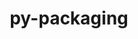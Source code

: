 ---
title: "py-packaging"
layout: cache
categories: [package, v0.23.0]
meta: {"versions": ["24.1"], "compilers": ["apple-clang@=15.0.0", "cce@=15.0.1", "gcc@=10.2.1", "gcc@=11.1.0", "gcc@=11.4.0", "gcc@=12.3.0", "gcc@=13.2.0", "gcc@=7.3.1", "gcc@=7.5.0", "gcc@=9.4.0", "oneapi@=2024.2.1"], "oss": ["amzn2", "centos7", "rhel8", "ubuntu18.04", "ubuntu20.04", "ubuntu22.04", "ubuntu24.04", "ventura"], "platforms": ["darwin", "linux"], "targets": ["aarch64", "neoverse_n1", "neoverse_v1", "neoverse_v2", "ppc64le", "x86_64_v3", "zen4"], "stacks": ["aws-isc", "aws-isc-aarch64", "data-vis-sdk", "developer-tools-manylinux2014", "e4s", "e4s-cray-rhel", "e4s-neoverse-v2", "e4s-neoverse_v1", "e4s-oneapi", "e4s-power", "e4s-rocm-external", "ml-darwin-aarch64-mps", "ml-linux-aarch64-cpu", "ml-linux-aarch64-cuda", "ml-linux-x86_64-cpu", "ml-linux-x86_64-cuda", "ml-linux-x86_64-rocm", "radiuss", "root", "tutorial"], "num_specs": 30, "num_specs_by_stack": {"root": 30, "ml-darwin-aarch64-mps": 2, "aws-isc-aarch64": 2, "aws-isc": 1, "developer-tools-manylinux2014": 1, "e4s-cray-rhel": 2, "radiuss": 2, "e4s-power": 2, "data-vis-sdk": 2, "e4s-neoverse_v1": 3, "e4s-neoverse-v2": 1, "e4s-rocm-external": 1, "e4s": 4, "tutorial": 1, "e4s-oneapi": 3, "ml-linux-aarch64-cpu": 2, "ml-linux-aarch64-cuda": 2, "ml-linux-x86_64-rocm": 2, "ml-linux-x86_64-cuda": 2, "ml-linux-x86_64-cpu": 2}}
spec_details: [{"hash": "dy362g2bowyhrz55ft6nelyroo4mrh3m", "compiler": "apple-clang@=15.0.0", "versions": ["24.1"], "os": "ventura", "platform": "darwin", "target": "aarch64", "variants": ["build_system=python_pip"], "stacks": ["root", "ml-darwin-aarch64-mps"], "size": "-", "tarball": "https://binaries.spack.io/v0.23.0/build_cache/darwin-ventura-aarch64/apple-clang-15.0.0/py-packaging-24.1/darwin-ventura-aarch64-apple-clang-15.0.0-py-packaging-24.1-dy362g2bowyhrz55ft6nelyroo4mrh3m.spack"}, {"hash": "uky3h2ysrgoqkyttzg4zssq3mqnjhqin", "compiler": "apple-clang@=15.0.0", "versions": ["24.1"], "os": "ventura", "platform": "darwin", "target": "aarch64", "variants": ["build_system=python_pip"], "stacks": ["root", "ml-darwin-aarch64-mps"], "size": "-", "tarball": "https://binaries.spack.io/v0.23.0/build_cache/darwin-ventura-aarch64/apple-clang-15.0.0/py-packaging-24.1/darwin-ventura-aarch64-apple-clang-15.0.0-py-packaging-24.1-uky3h2ysrgoqkyttzg4zssq3mqnjhqin.spack"}, {"hash": "jb65xa6s4wtcxqcl6erfcszvve77nug4", "compiler": "gcc@=7.3.1", "versions": ["24.1"], "os": "amzn2", "platform": "linux", "target": "aarch64", "variants": ["build_system=python_pip"], "stacks": ["root", "aws-isc-aarch64"], "size": "-", "tarball": "https://binaries.spack.io/v0.23.0/build_cache/linux-amzn2-aarch64/gcc-7.3.1/py-packaging-24.1/linux-amzn2-aarch64-gcc-7.3.1-py-packaging-24.1-jb65xa6s4wtcxqcl6erfcszvve77nug4.spack"}, {"hash": "zgm5s6zib5oulsoch4zxn6jejns3qrjr", "compiler": "gcc@=7.3.1", "versions": ["24.1"], "os": "amzn2", "platform": "linux", "target": "neoverse_n1", "variants": ["build_system=python_pip"], "stacks": ["root", "aws-isc-aarch64"], "size": "-", "tarball": "https://binaries.spack.io/v0.23.0/build_cache/linux-amzn2-neoverse_n1/gcc-7.3.1/py-packaging-24.1/linux-amzn2-neoverse_n1-gcc-7.3.1-py-packaging-24.1-zgm5s6zib5oulsoch4zxn6jejns3qrjr.spack"}, {"hash": "o34dstjqjjvmrhlthszsnzshnua45qqc", "compiler": "gcc@=7.3.1", "versions": ["24.1"], "os": "amzn2", "platform": "linux", "target": "x86_64_v3", "variants": ["build_system=python_pip"], "stacks": ["aws-isc", "root"], "size": "-", "tarball": "https://binaries.spack.io/v0.23.0/build_cache/linux-amzn2-x86_64_v3/gcc-7.3.1/py-packaging-24.1/linux-amzn2-x86_64_v3-gcc-7.3.1-py-packaging-24.1-o34dstjqjjvmrhlthszsnzshnua45qqc.spack"}, {"hash": "4myusri2u2oeubmaw4fi3hmiace5djsh", "compiler": "gcc@=10.2.1", "versions": ["24.1"], "os": "centos7", "platform": "linux", "target": "x86_64_v3", "variants": ["build_system=python_pip"], "stacks": ["root", "developer-tools-manylinux2014"], "size": "-", "tarball": "https://binaries.spack.io/v0.23.0/build_cache/linux-centos7-x86_64_v3/gcc-10.2.1/py-packaging-24.1/linux-centos7-x86_64_v3-gcc-10.2.1-py-packaging-24.1-4myusri2u2oeubmaw4fi3hmiace5djsh.spack"}, {"hash": "x4uqvwcitelxfczgf7wnlpfsc5elogo6", "compiler": "cce@=15.0.1", "versions": ["24.1"], "os": "rhel8", "platform": "linux", "target": "zen4", "variants": ["build_system=python_pip"], "stacks": ["e4s-cray-rhel", "root"], "size": "-", "tarball": "https://binaries.spack.io/v0.23.0/build_cache/linux-rhel8-zen4/cce-15.0.1/py-packaging-24.1/linux-rhel8-zen4-cce-15.0.1-py-packaging-24.1-x4uqvwcitelxfczgf7wnlpfsc5elogo6.spack"}, {"hash": "e56z2j3s6bxbnhg5qizd3ybv44tt2cpm", "compiler": "cce@=15.0.1", "versions": ["24.1"], "os": "rhel8", "platform": "linux", "target": "zen4", "variants": ["build_system=python_pip"], "stacks": ["e4s-cray-rhel", "root"], "size": "-", "tarball": "https://binaries.spack.io/v0.23.0/build_cache/linux-rhel8-zen4/cce-15.0.1/py-packaging-24.1/linux-rhel8-zen4-cce-15.0.1-py-packaging-24.1-e56z2j3s6bxbnhg5qizd3ybv44tt2cpm.spack"}, {"hash": "d55qrtmo4wkrjpwzlcwckyl45gceeppy", "compiler": "gcc@=7.5.0", "versions": ["24.1"], "os": "ubuntu18.04", "platform": "linux", "target": "x86_64_v3", "variants": ["build_system=python_pip"], "stacks": ["root", "radiuss"], "size": "-", "tarball": "https://binaries.spack.io/v0.23.0/build_cache/linux-ubuntu18.04-x86_64_v3/gcc-7.5.0/py-packaging-24.1/linux-ubuntu18.04-x86_64_v3-gcc-7.5.0-py-packaging-24.1-d55qrtmo4wkrjpwzlcwckyl45gceeppy.spack"}, {"hash": "r4f5ncef72r232k2srguhda3njgrfuve", "compiler": "gcc@=7.5.0", "versions": ["24.1"], "os": "ubuntu18.04", "platform": "linux", "target": "x86_64_v3", "variants": ["build_system=python_pip"], "stacks": ["root", "radiuss"], "size": "-", "tarball": "https://binaries.spack.io/v0.23.0/build_cache/linux-ubuntu18.04-x86_64_v3/gcc-7.5.0/py-packaging-24.1/linux-ubuntu18.04-x86_64_v3-gcc-7.5.0-py-packaging-24.1-r4f5ncef72r232k2srguhda3njgrfuve.spack"}, {"hash": "m5qdflv3o46qtoyzwzprk5gi2ybxsnfw", "compiler": "gcc@=9.4.0", "versions": ["24.1"], "os": "ubuntu20.04", "platform": "linux", "target": "ppc64le", "variants": ["build_system=python_pip"], "stacks": ["e4s-power", "root"], "size": "-", "tarball": "https://binaries.spack.io/v0.23.0/build_cache/linux-ubuntu20.04-ppc64le/gcc-9.4.0/py-packaging-24.1/linux-ubuntu20.04-ppc64le-gcc-9.4.0-py-packaging-24.1-m5qdflv3o46qtoyzwzprk5gi2ybxsnfw.spack"}, {"hash": "nf3jgaevtqchy6o7maitillk5b6r3rsg", "compiler": "gcc@=9.4.0", "versions": ["24.1"], "os": "ubuntu20.04", "platform": "linux", "target": "ppc64le", "variants": ["build_system=python_pip"], "stacks": ["e4s-power", "root"], "size": "-", "tarball": "https://binaries.spack.io/v0.23.0/build_cache/linux-ubuntu20.04-ppc64le/gcc-9.4.0/py-packaging-24.1/linux-ubuntu20.04-ppc64le-gcc-9.4.0-py-packaging-24.1-nf3jgaevtqchy6o7maitillk5b6r3rsg.spack"}, {"hash": "3puyrgyzmpje2a7rra7666pyz4sc7rlt", "compiler": "gcc@=11.1.0", "versions": ["24.1"], "os": "ubuntu20.04", "platform": "linux", "target": "x86_64_v3", "variants": ["build_system=python_pip"], "stacks": ["data-vis-sdk", "root"], "size": "-", "tarball": "https://binaries.spack.io/v0.23.0/build_cache/linux-ubuntu20.04-x86_64_v3/gcc-11.1.0/py-packaging-24.1/linux-ubuntu20.04-x86_64_v3-gcc-11.1.0-py-packaging-24.1-3puyrgyzmpje2a7rra7666pyz4sc7rlt.spack"}, {"hash": "vkdnuw6aqhenalgtx3tx6biwzdnhjbqs", "compiler": "gcc@=11.1.0", "versions": ["24.1"], "os": "ubuntu20.04", "platform": "linux", "target": "x86_64_v3", "variants": ["build_system=python_pip"], "stacks": ["data-vis-sdk", "root"], "size": "-", "tarball": "https://binaries.spack.io/v0.23.0/build_cache/linux-ubuntu20.04-x86_64_v3/gcc-11.1.0/py-packaging-24.1/linux-ubuntu20.04-x86_64_v3-gcc-11.1.0-py-packaging-24.1-vkdnuw6aqhenalgtx3tx6biwzdnhjbqs.spack"}, {"hash": "irvf6nppimcnvpte4iopyd2lvatt5tn6", "compiler": "gcc@=11.4.0", "versions": ["24.1"], "os": "ubuntu22.04", "platform": "linux", "target": "neoverse_v1", "variants": ["build_system=python_pip"], "stacks": ["root", "e4s-neoverse_v1"], "size": "-", "tarball": "https://binaries.spack.io/v0.23.0/build_cache/linux-ubuntu22.04-neoverse_v1/gcc-11.4.0/py-packaging-24.1/linux-ubuntu22.04-neoverse_v1-gcc-11.4.0-py-packaging-24.1-irvf6nppimcnvpte4iopyd2lvatt5tn6.spack"}, {"hash": "iifqvamhyc3jaidg5ilhvzjxvperi7j3", "compiler": "gcc@=11.4.0", "versions": ["24.1"], "os": "ubuntu22.04", "platform": "linux", "target": "neoverse_v1", "variants": ["build_system=python_pip"], "stacks": ["root", "e4s-neoverse_v1"], "size": "-", "tarball": "https://binaries.spack.io/v0.23.0/build_cache/linux-ubuntu22.04-neoverse_v1/gcc-11.4.0/py-packaging-24.1/linux-ubuntu22.04-neoverse_v1-gcc-11.4.0-py-packaging-24.1-iifqvamhyc3jaidg5ilhvzjxvperi7j3.spack"}, {"hash": "fyxjn4jpm3r6e2nvz27y6ik5l3utpan7", "compiler": "gcc@=11.4.0", "versions": ["24.1"], "os": "ubuntu22.04", "platform": "linux", "target": "neoverse_v1", "variants": ["build_system=python_pip"], "stacks": ["root", "e4s-neoverse_v1"], "size": "-", "tarball": "https://binaries.spack.io/v0.23.0/build_cache/linux-ubuntu22.04-neoverse_v1/gcc-11.4.0/py-packaging-24.1/linux-ubuntu22.04-neoverse_v1-gcc-11.4.0-py-packaging-24.1-fyxjn4jpm3r6e2nvz27y6ik5l3utpan7.spack"}, {"hash": "7cpiejzpqjpcyn5edizdpba2q66736lx", "compiler": "gcc@=11.4.0", "versions": ["24.1"], "os": "ubuntu22.04", "platform": "linux", "target": "neoverse_v2", "variants": ["build_system=python_pip"], "stacks": ["root", "e4s-neoverse-v2"], "size": "-", "tarball": "https://binaries.spack.io/v0.23.0/build_cache/linux-ubuntu22.04-neoverse_v2/gcc-11.4.0/py-packaging-24.1/linux-ubuntu22.04-neoverse_v2-gcc-11.4.0-py-packaging-24.1-7cpiejzpqjpcyn5edizdpba2q66736lx.spack"}, {"hash": "v674ipmxmljngfo6bjd3s7aumrj2pcf5", "compiler": "gcc@=11.4.0", "versions": ["24.1"], "os": "ubuntu22.04", "platform": "linux", "target": "x86_64_v3", "variants": ["build_system=python_pip"], "stacks": ["e4s-rocm-external", "root", "e4s"], "size": "-", "tarball": "https://binaries.spack.io/v0.23.0/build_cache/linux-ubuntu22.04-x86_64_v3/gcc-11.4.0/py-packaging-24.1/linux-ubuntu22.04-x86_64_v3-gcc-11.4.0-py-packaging-24.1-v674ipmxmljngfo6bjd3s7aumrj2pcf5.spack"}, {"hash": "vven4rlqpsykxur3vt3xckfy3imefa2f", "compiler": "gcc@=11.4.0", "versions": ["24.1"], "os": "ubuntu22.04", "platform": "linux", "target": "x86_64_v3", "variants": ["build_system=python_pip"], "stacks": ["root", "e4s"], "size": "-", "tarball": "https://binaries.spack.io/v0.23.0/build_cache/linux-ubuntu22.04-x86_64_v3/gcc-11.4.0/py-packaging-24.1/linux-ubuntu22.04-x86_64_v3-gcc-11.4.0-py-packaging-24.1-vven4rlqpsykxur3vt3xckfy3imefa2f.spack"}, {"hash": "cnog5genjr5dgot3h5lrcv6s46y5r6wj", "compiler": "gcc@=11.4.0", "versions": ["24.1"], "os": "ubuntu22.04", "platform": "linux", "target": "x86_64_v3", "variants": ["build_system=python_pip"], "stacks": ["root", "e4s"], "size": "-", "tarball": "https://binaries.spack.io/v0.23.0/build_cache/linux-ubuntu22.04-x86_64_v3/gcc-11.4.0/py-packaging-24.1/linux-ubuntu22.04-x86_64_v3-gcc-11.4.0-py-packaging-24.1-cnog5genjr5dgot3h5lrcv6s46y5r6wj.spack"}, {"hash": "yw7zovleiqydxkdtegrs5hrsxvpncuuq", "compiler": "gcc@=11.4.0", "versions": ["24.1"], "os": "ubuntu22.04", "platform": "linux", "target": "x86_64_v3", "variants": ["build_system=python_pip"], "stacks": ["root", "e4s"], "size": "-", "tarball": "https://binaries.spack.io/v0.23.0/build_cache/linux-ubuntu22.04-x86_64_v3/gcc-11.4.0/py-packaging-24.1/linux-ubuntu22.04-x86_64_v3-gcc-11.4.0-py-packaging-24.1-yw7zovleiqydxkdtegrs5hrsxvpncuuq.spack"}, {"hash": "i5hagd3pwth3qya724o644qqfvdbb2ik", "compiler": "gcc@=12.3.0", "versions": ["24.1"], "os": "ubuntu22.04", "platform": "linux", "target": "x86_64_v3", "variants": ["build_system=python_pip"], "stacks": ["tutorial", "root"], "size": "-", "tarball": "https://binaries.spack.io/v0.23.0/build_cache/linux-ubuntu22.04-x86_64_v3/gcc-12.3.0/py-packaging-24.1/linux-ubuntu22.04-x86_64_v3-gcc-12.3.0-py-packaging-24.1-i5hagd3pwth3qya724o644qqfvdbb2ik.spack"}, {"hash": "gfxuo6gexjfigftbhsltlzy2e5jxxcdw", "compiler": "oneapi@=2024.2.1", "versions": ["24.1"], "os": "ubuntu22.04", "platform": "linux", "target": "x86_64_v3", "variants": ["build_system=python_pip"], "stacks": ["root", "e4s-oneapi"], "size": "-", "tarball": "https://binaries.spack.io/v0.23.0/build_cache/linux-ubuntu22.04-x86_64_v3/oneapi-2024.2.1/py-packaging-24.1/linux-ubuntu22.04-x86_64_v3-oneapi-2024.2.1-py-packaging-24.1-gfxuo6gexjfigftbhsltlzy2e5jxxcdw.spack"}, {"hash": "syh7jow5yakcafjqtzdr5r4de662at4t", "compiler": "oneapi@=2024.2.1", "versions": ["24.1"], "os": "ubuntu22.04", "platform": "linux", "target": "x86_64_v3", "variants": ["build_system=python_pip"], "stacks": ["root", "e4s-oneapi"], "size": "-", "tarball": "https://binaries.spack.io/v0.23.0/build_cache/linux-ubuntu22.04-x86_64_v3/oneapi-2024.2.1/py-packaging-24.1/linux-ubuntu22.04-x86_64_v3-oneapi-2024.2.1-py-packaging-24.1-syh7jow5yakcafjqtzdr5r4de662at4t.spack"}, {"hash": "qwsn7kqm2jv3a64emvnqppdgaubag52e", "compiler": "oneapi@=2024.2.1", "versions": ["24.1"], "os": "ubuntu22.04", "platform": "linux", "target": "x86_64_v3", "variants": ["build_system=python_pip"], "stacks": ["root", "e4s-oneapi"], "size": "-", "tarball": "https://binaries.spack.io/v0.23.0/build_cache/linux-ubuntu22.04-x86_64_v3/oneapi-2024.2.1/py-packaging-24.1/linux-ubuntu22.04-x86_64_v3-oneapi-2024.2.1-py-packaging-24.1-qwsn7kqm2jv3a64emvnqppdgaubag52e.spack"}, {"hash": "ov3ncfgoi6jgz5mbsyh32cwy5st5w2wg", "compiler": "gcc@=13.2.0", "versions": ["24.1"], "os": "ubuntu24.04", "platform": "linux", "target": "aarch64", "variants": ["build_system=python_pip"], "stacks": ["root", "ml-linux-aarch64-cpu", "ml-linux-aarch64-cuda"], "size": "-", "tarball": "https://binaries.spack.io/v0.23.0/build_cache/linux-ubuntu24.04-aarch64/gcc-13.2.0/py-packaging-24.1/linux-ubuntu24.04-aarch64-gcc-13.2.0-py-packaging-24.1-ov3ncfgoi6jgz5mbsyh32cwy5st5w2wg.spack"}, {"hash": "iglspqfzvpvga2zd6rkdzape7thcxhnd", "compiler": "gcc@=13.2.0", "versions": ["24.1"], "os": "ubuntu24.04", "platform": "linux", "target": "aarch64", "variants": ["build_system=python_pip"], "stacks": ["root", "ml-linux-aarch64-cpu", "ml-linux-aarch64-cuda"], "size": "-", "tarball": "https://binaries.spack.io/v0.23.0/build_cache/linux-ubuntu24.04-aarch64/gcc-13.2.0/py-packaging-24.1/linux-ubuntu24.04-aarch64-gcc-13.2.0-py-packaging-24.1-iglspqfzvpvga2zd6rkdzape7thcxhnd.spack"}, {"hash": "ubddhbvmr7lpgefbodvwjuceqmckkjyy", "compiler": "gcc@=13.2.0", "versions": ["24.1"], "os": "ubuntu24.04", "platform": "linux", "target": "x86_64_v3", "variants": ["build_system=python_pip"], "stacks": ["ml-linux-x86_64-rocm", "ml-linux-x86_64-cuda", "ml-linux-x86_64-cpu", "root"], "size": "-", "tarball": "https://binaries.spack.io/v0.23.0/build_cache/linux-ubuntu24.04-x86_64_v3/gcc-13.2.0/py-packaging-24.1/linux-ubuntu24.04-x86_64_v3-gcc-13.2.0-py-packaging-24.1-ubddhbvmr7lpgefbodvwjuceqmckkjyy.spack"}, {"hash": "oftslud2olkogtm3i4apchtjmojiozuj", "compiler": "gcc@=13.2.0", "versions": ["24.1"], "os": "ubuntu24.04", "platform": "linux", "target": "x86_64_v3", "variants": ["build_system=python_pip"], "stacks": ["ml-linux-x86_64-rocm", "ml-linux-x86_64-cuda", "ml-linux-x86_64-cpu", "root"], "size": "-", "tarball": "https://binaries.spack.io/v0.23.0/build_cache/linux-ubuntu24.04-x86_64_v3/gcc-13.2.0/py-packaging-24.1/linux-ubuntu24.04-x86_64_v3-gcc-13.2.0-py-packaging-24.1-oftslud2olkogtm3i4apchtjmojiozuj.spack"}]
---